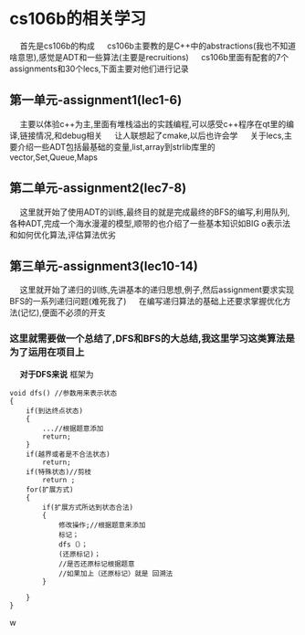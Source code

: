 # cs106b的相关学习
&emsp; 首先是cs106b的构成 
&emsp; cs106b主要教的是C++中的abstractions(我也不知道啥意思),感觉是ADT和一些算法(主要是recruitions)
&emsp; cs106b里面有配套的7个assignments和30个lecs,下面主要对他们进行记录
## 第一单元-assignment1(lec1-6)
&emsp;  主要以体验c++为主,里面有堆栈溢出的实践编程,可以感受c++程序在qt里的编译,链接情况,和debug相关 
&emsp;  让人联想起了cmake,以后也许会学
&emsp;  关于lecs,主要介绍一些ADT包括最基础的变量,list,array到strlib库里的vector,Set,Queue,Maps
## 第二单元-assignment2(lec7-8)
&emsp;  这里就开始了使用ADT的训练,最终目的就是完成最终的BFS的编写,利用队列,各种ADT,完成一个海水漫灌的模型,顺带的也介绍了一些基本知识如BIG o表示法和如何优化算法,评估算法优劣
## 第三单元-assignment3(lec10-14)
&emsp;  这里就开始了递归的训练,先讲基本的递归思想,例子,然后assignment要求实现BFS的一系列递归问题(难死我了) 
&emsp;  在编写递归算法的基础上还要求掌握优化方法(记忆),便面不必须的开支
### 这里就需要做一个总结了,DFS和BFS的大总结,我这里学习这类算法是为了运用在项目上
&emsp;  **对于DFS来说**
框架为
```(c++)
void dfs() //参数用来表示状态  
{  
    if(到达终点状态)  
    {  
        ...//根据题意添加  
        return;  
    }  
    if(越界或者是不合法状态)  
        return;  
    if(特殊状态)//剪枝
        return ;
    for(扩展方式)  
    {  
        if(扩展方式所达到状态合法)  
        {  
            修改操作;//根据题意来添加  
            标记；  
            dfs（）；  
            (还原标记)；  
            //是否还原标记根据题意  
            //如果加上（还原标记）就是 回溯法  
        }  
 
    }  
}  
```
w
